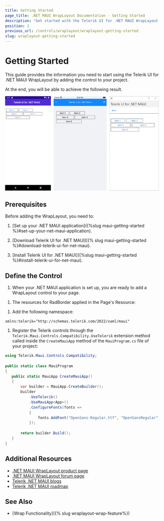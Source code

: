 ```yaml
---
title: Getting Started
page_title: .NET MAUI WrapLayout Documentation - Getting Started
description: "Get started with the Telerik UI for .NET MAUI WrapLayout and add the control to your .NET MAUI project."
position: 1
previous_url: /controls/wraplayout/wraplayout-getting-started
slug: wraplayout-getting-started
---
```


# Getting Started

This guide provides the information you need to start using the Telerik UI for .NET MAUI WrapLayout by adding the control to your project.

At the end, you will be able to achieve the following result.

![WrapLayout Gettin Started](images/wraplayout_getting_started.png)

## Prerequisites

Before adding the WrapLayout, you need to:

1. [Set up your .NET MAUI application]({%slug maui-getting-started %}#set-up-your-net-maui-application).

1. [Download Telerik UI for .NET MAUI]({% slug maui-getting-started %}#download-telerik-ui-for-net-maui).

1. [Install Telerik UI for .NET MAUI]({%slug maui-getting-started %}#install-telerik-ui-for-net-maui).

## Define the Control

1. When your .NET MAUI application is set up, you are ready to add a WrapLayout control to your page.

 <snippet id='wraplayout-getting-started-xaml' />

 1. The resources for RadBorder applied in the Page's Resource:
 
 <snippet id='wraplayout-getting-started-xaml-resources' />


1. Add the following namespace:

 ```XAML
xmlns:telerik="http://schemas.telerik.com/2022/xaml/maui" 
 ```

1. Register the Telerik controls through the `Telerik.Maui.Controls.Compatibility.UseTelerik` extension method called inside the `CreateMauiApp` method of the `MauiProgram.cs` file of your project:

 ```C#
 using Telerik.Maui.Controls.Compatibility;

 public static class MauiProgram
 {
	public static MauiApp CreateMauiApp()
	{
		var builder = MauiApp.CreateBuilder();
		builder
			.UseTelerik()
			.UseMauiApp<App>()
			.ConfigureFonts(fonts =>
			{
				fonts.AddFont("OpenSans-Regular.ttf", "OpenSansRegular");
			});

		return builder.Build();
	}
 }           
 ```
 
## Additional Resources

- [.NET MAUI WrapLayout product page](https://www.telerik.com/maui-ui/wraplayout)
- [.NET MAUI WrapLayout forum page](https://www.telerik.com/forums/maui?tagId=1831)
- [Telerik .NET MAUI blogs](https://www.telerik.com/blogs/mobile-net-maui)
- [Telerik .NET MAUI roadmap](https://www.telerik.com/support/whats-new/maui-ui/roadmap)

## See Also

- [Wrap Functionality]({% slug wraplayout-wrap-feature%})
